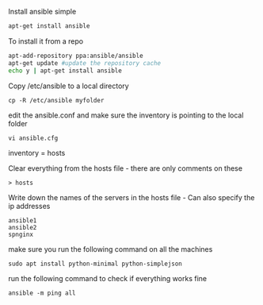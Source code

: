 Install ansible simple 
```bash
apt-get install ansible
```

To install it from a repo
```bash
apt-add-repository ppa:ansible/ansible
apt-get update #update the repository cache
echo y | apt-get install ansible
```
Copy /etc/ansible to a local directory
```
cp -R /etc/ansible myfolder
```
edit the ansible.conf and make sure the inventory is pointing to the local folder
```
vi ansible.cfg
```
inventory      = hosts

Clear everything from the hosts file - there are only comments on these
```
> hosts
```
Write down the names of the servers in the hosts file - Can also specify the ip addresses
```
ansible1
ansible2
spnginx
```
make sure you run the following command on all the machines
```
sudo apt install python-minimal python-simplejson
```
run the following command to check if everything works fine
```
ansible -m ping all
```
